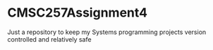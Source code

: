 # CMSC257Assignment4

Just a repository to keep my Systems programming projects version controlled and relatively safe
